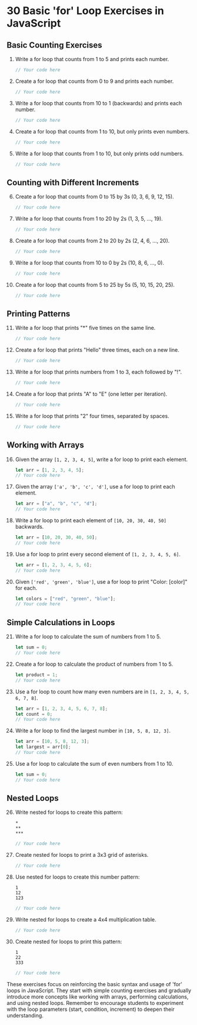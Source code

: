# 30 Basic 'for' Loop Exercises in JavaScript

## Basic Counting Exercises

1. Write a for loop that counts from 1 to 5 and prints each number.

   ```javascript
   // Your code here
   ```

2. Create a for loop that counts from 0 to 9 and prints each number.

   ```javascript
   // Your code here
   ```

3. Write a for loop that counts from 10 to 1 (backwards) and prints each number.

   ```javascript
   // Your code here
   ```

4. Create a for loop that counts from 1 to 10, but only prints even numbers.

   ```javascript
   // Your code here
   ```

5. Write a for loop that counts from 1 to 10, but only prints odd numbers.
   ```javascript
   // Your code here
   ```

## Counting with Different Increments

6. Create a for loop that counts from 0 to 15 by 3s (0, 3, 6, 9, 12, 15).

   ```javascript
   // Your code here
   ```

7. Write a for loop that counts from 1 to 20 by 2s (1, 3, 5, ..., 19).

   ```javascript
   // Your code here
   ```

8. Create a for loop that counts from 2 to 20 by 2s (2, 4, 6, ..., 20).

   ```javascript
   // Your code here
   ```

9. Write a for loop that counts from 10 to 0 by 2s (10, 8, 6, ..., 0).

   ```javascript
   // Your code here
   ```

10. Create a for loop that counts from 5 to 25 by 5s (5, 10, 15, 20, 25).
    ```javascript
    // Your code here
    ```

## Printing Patterns

11. Write a for loop that prints "\*" five times on the same line.

    ```javascript
    // Your code here
    ```

12. Create a for loop that prints "Hello" three times, each on a new line.

    ```javascript
    // Your code here
    ```

13. Write a for loop that prints numbers from 1 to 3, each followed by "!".

    ```javascript
    // Your code here
    ```

14. Create a for loop that prints "A" to "E" (one letter per iteration).

    ```javascript
    // Your code here
    ```

15. Write a for loop that prints "2" four times, separated by spaces.
    ```javascript
    // Your code here
    ```

## Working with Arrays

16. Given the array `[1, 2, 3, 4, 5]`, write a for loop to print each element.

    ```javascript
    let arr = [1, 2, 3, 4, 5];
    // Your code here
    ```

17. Given the array `['a', 'b', 'c', 'd']`, use a for loop to print each element.

    ```javascript
    let arr = ["a", "b", "c", "d"];
    // Your code here
    ```

18. Write a for loop to print each element of `[10, 20, 30, 40, 50]` backwards.

    ```javascript
    let arr = [10, 20, 30, 40, 50];
    // Your code here
    ```

19. Use a for loop to print every second element of `[1, 2, 3, 4, 5, 6]`.

    ```javascript
    let arr = [1, 2, 3, 4, 5, 6];
    // Your code here
    ```

20. Given `['red', 'green', 'blue']`, use a for loop to print "Color: [color]" for each.
    ```javascript
    let colors = ["red", "green", "blue"];
    // Your code here
    ```

## Simple Calculations in Loops

21. Write a for loop to calculate the sum of numbers from 1 to 5.

    ```javascript
    let sum = 0;
    // Your code here
    ```

22. Create a for loop to calculate the product of numbers from 1 to 5.

    ```javascript
    let product = 1;
    // Your code here
    ```

23. Use a for loop to count how many even numbers are in `[1, 2, 3, 4, 5, 6, 7, 8]`.

    ```javascript
    let arr = [1, 2, 3, 4, 5, 6, 7, 8];
    let count = 0;
    // Your code here
    ```

24. Write a for loop to find the largest number in `[10, 5, 8, 12, 3]`.

    ```javascript
    let arr = [10, 5, 8, 12, 3];
    let largest = arr[0];
    // Your code here
    ```

25. Use a for loop to calculate the sum of even numbers from 1 to 10.
    ```javascript
    let sum = 0;
    // Your code here
    ```

## Nested Loops

26. Write nested for loops to create this pattern:

    ```
    *
    **
    ***
    ```

    ```javascript
    // Your code here
    ```

27. Create nested for loops to print a 3x3 grid of asterisks.

    ```javascript
    // Your code here
    ```

28. Use nested for loops to create this number pattern:

    ```
    1
    12
    123
    ```

    ```javascript
    // Your code here
    ```

29. Write nested for loops to create a 4x4 multiplication table.

    ```javascript
    // Your code here
    ```

30. Create nested for loops to print this pattern:
    ```
    1
    22
    333
    ```
    ```javascript
    // Your code here
    ```

These exercises focus on reinforcing the basic syntax and usage of 'for' loops in JavaScript. They start with simple counting exercises and gradually introduce more concepts like working with arrays, performing calculations, and using nested loops. Remember to encourage students to experiment with the loop parameters (start, condition, increment) to deepen their understanding.
